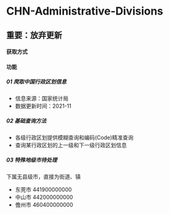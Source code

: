 # CHN-Administrative-Divisions

## 重要：放弃更新

#### 获取方式

#### 功能

##### 01 爬取中国行政区划信息

- 信息来源：国家统计局
- 数据更新时间：2021-11

##### 02 基础查询方法
- 各级行政区划提供模糊查询和编码(Code)精准查询
- 查询某行政区划的上一级和下一级行政区划信息

##### 03 特殊地级市待处理
下属无县级市，直接为街道、镇
- 东莞市 441900000000
- 中山市 442000000000
- 儋州市 460400000000






